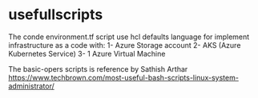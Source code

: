 # usefullscripts




The conde environment.tf script use hcl defaults language for implement infrastructure as a code with:
1- Azure Storage account
2- AKS (Azure Kubernetes Service)
3- 1 Azure Virtual Machine

The basic-opers scripts is reference by Sathish Arthar
https://www.techbrown.com/most-useful-bash-scripts-linux-system-administrator/
